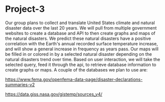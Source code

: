 # Project-3
Our group plans to collect and translate United States climate and natural disaster data over the last 20 years. We will pull from multiple government websites to create a database and API to then create graphs and maps of the natural disasters. We predict these natural disasters have a positive correlation with the Earth's annual recorded surface temperature increase, and will show a general increase in frequency as years pass. Our maps will be filled in or colored in by a selected natural disaster depending on the natural disasters trend over time. Based on user interaction, we will take the selected query, feed it through the api, to retrieve database information to create graphs or maps. A couple of the databases we plan to use are:

https://www.fema.gov/openfema-data-page/disaster-declarations-summaries-v2


https://data.giss.nasa.gov/gistemp/sources_v4/



 
